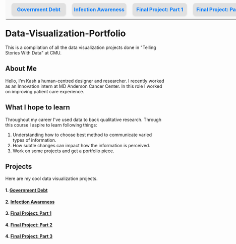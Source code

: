 <style>
  .top-nav {
    display: flex;
    justify-content: center;
    position: fixed;
    top: 0;
    width: 100%;
    background-color: #f8f8f8;
    padding: 10px;
    box-shadow: 0 4px 2px -2px gray;
    z-index: 1000;
  }
  .top-nav a {
    flex: 1;
    text-align: center;
    padding: 10px 0;
    margin: 0 10px;
    background-color: #e0e0e0;
    border-radius: 8px;
    text-decoration: none;
    font-size: 16px;
    font-weight: bold;
    color: #007bff;
    box-shadow: 0 2px 4px rgba(0, 0, 0, 0.1);
  }
  .top-nav a:hover {
    background-color: #d0d0d0;
    color: #0056b3;
  }
</style>


<div class="top-nav">
  <a href="/GOVTDEBT.md">Government Debt</a>   
  <a href="/INFAWARE.md">Infection Awareness</a>  
  <a href="/FinalProject.md">Final Project: Part 1</a>  
  <a href="/final-project-part-two.md">Final Project: Part 2</a>  
  <a href="/final-project-part-three.md">Final Project: Part 3</a>  
</div>

# Data-Visualization-Portfolio
This is a compilation of all the data visualization projects done in "Telling Stories With Data" at CMU.

## About Me
Hello, I'm Kash a human-centred designer and researcher. I recently worked as an Innovation intern at MD Anderson Cancer Center. In this role I worked on improving patient care experience. 

## What I hope to learn
Throughout my career I've used data to back qualitative research. Through this course I aspire to learn following things:
1. Understanding how to choose best method to communicate varied types of information.
2. How subtle changes can impact how the information is perceived.
3. Work on some projects and get a portfolio piece.

## Projects
Here are my cool data visualization projects.

#### 1. [Government Debt](/GOVTDEBT.md)
#### 2. [Infection Awareness](/INFAWARE.md)
#### 3. [Final Project: Part 1](/FinalProject.md)
#### 4. [Final Project: Part 2](/final-project-part-two.md)
#### 4. [Final Project: Part 3](/final-project-part-three.md)
